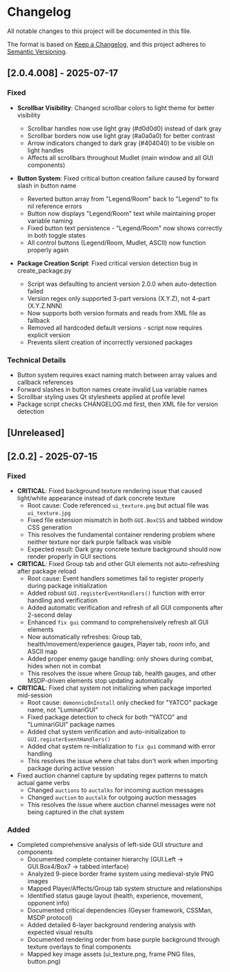 # Changelog

All notable changes to this project will be documented in this file.

The format is based on [Keep a Changelog](https://keepachangelog.com/en/1.0.0/),
and this project adheres to [Semantic Versioning](https://semver.org/spec/v2.0.0.html).

## [2.0.4.008] - 2025-07-17

### Fixed
- **Scrollbar Visibility**: Changed scrollbar colors to light theme for better visibility
  - Scrollbar handles now use light gray (#d0d0d0) instead of dark gray
  - Scrollbar borders now use light gray (#a0a0a0) for better contrast
  - Arrow indicators changed to dark gray (#404040) to be visible on light handles
  - Affects all scrollbars throughout Mudlet (main window and all GUI components)

- **Button System**: Fixed critical button creation failure caused by forward slash in button name
  - Reverted button array from "Legend/Room" back to "Legend" to fix nil reference errors
  - Button now displays "Legend/Room" text while maintaining proper variable naming
  - Fixed button text persistence - "Legend/Room" now shows correctly in both toggle states
  - All control buttons (Legend/Room, Mudlet, ASCII) now function properly again

- **Package Creation Script**: Fixed critical version detection bug in create_package.py
  - Script was defaulting to ancient version 2.0.0 when auto-detection failed
  - Version regex only supported 3-part versions (X.Y.Z), not 4-part (X.Y.Z.NNN)
  - Now supports both version formats and reads from XML file as fallback
  - Removed all hardcoded default versions - script now requires explicit version
  - Prevents silent creation of incorrectly versioned packages

### Technical Details
- Button system requires exact naming match between array values and callback references
- Forward slashes in button names create invalid Lua variable names
- Scrollbar styling uses Qt stylesheets applied at profile level
- Package script checks CHANGELOG.md first, then XML file for version detection

## [Unreleased]

## [2.0.2] - 2025-07-15

### Fixed
- **CRITICAL**: Fixed background texture rendering issue that caused light/white appearance instead of dark concrete texture
  - Root cause: Code referenced `ui_texture.png` but actual file was `ui_texture.jpg`
  - Fixed file extension mismatch in both `GUI.BoxCSS` and tabbed window CSS generation
  - This resolves the fundamental container rendering problem where neither texture nor dark purple fallback was visible
  - Expected result: Dark gray concrete texture background should now render properly in GUI sections
- **CRITICAL**: Fixed Group tab and other GUI elements not auto-refreshing after package reload
  - Root cause: Event handlers sometimes fail to register properly during package initialization
  - Added robust `GUI.registerEventHandlers()` function with error handling and verification
  - Added automatic verification and refresh of all GUI components after 2-second delay
  - Enhanced `fix gui` command to comprehensively refresh all GUI elements
  - Now automatically refreshes: Group tab, health/movement/experience gauges, Player tab, room info, and ASCII map
  - Added proper enemy gauge handling: only shows during combat, hides when not in combat
  - This resolves the issue where Group tab, health gauges, and other MSDP-driven elements stop updating automatically
- **CRITICAL**: Fixed chat system not initializing when package imported mid-session
  - Root cause: `demonnicOnInstall` only checked for "YATCO" package name, not "LuminariGUI"
  - Fixed package detection to check for both "YATCO" and "LuminariGUI" package names
  - Added chat system verification and auto-initialization to `GUI.registerEventHandlers()`
  - Added chat system re-initialization to `fix gui` command with error handling
  - This resolves the issue where chat tabs don't work when importing package during active session
- Fixed auction channel capture by updating regex patterns to match actual game verbs
  - Changed `auctions` to `auctalks` for incoming auction messages
  - Changed `auction` to `auctalk` for outgoing auction messages
  - This resolves the issue where auction channel messages were not being captured in the chat system

### Added
- Completed comprehensive analysis of left-side GUI structure and components
  - Documented complete container hierarchy (GUI.Left → GUI.Box4/Box7 → tabbed interface)
  - Analyzed 9-piece border frame system using medieval-style PNG images
  - Mapped Player/Affects/Group tab system structure and relationships
  - Identified status gauge layout (health, experience, movement, opponent info)
  - Documented critical dependencies (Geyser framework, CSSMan, MSDP protocol)
  - Added detailed 6-layer background rendering analysis with expected visual results
  - Documented rendering order from base purple background through texture overlays to final components
  - Mapped key image assets (ui_texture.png, frame PNG files, button.png)
